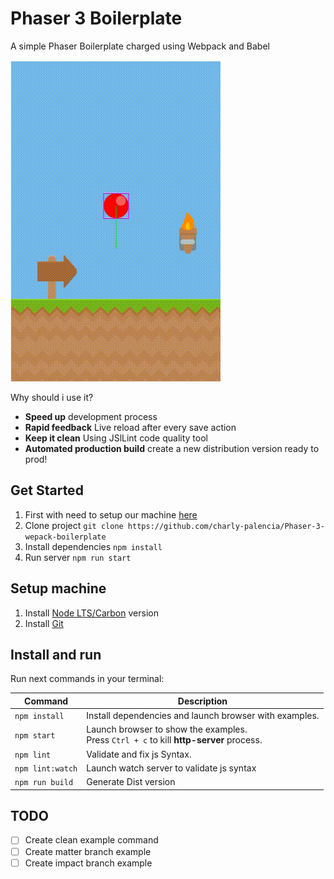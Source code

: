 # Phaser 3 Boilerplate
A simple Phaser Boilerplate charged using Webpack and Babel

![](docs/game.gif)

Why should i use it?

* **Speed up** development process
* **Rapid feedback** Live reload after every save action
* **Keep it clean** Using JSlLint code quality tool
* **Automated production build** create a new distribution version ready to prod!

## Get Started
1. First with need to setup our machine [here](#initial-machine-setup)
2. Clone project
`git clone https://github.com/charly-palencia/Phaser-3-wepack-boilerplate`
3. Install dependencies
`npm install`
4. Run server
`npm run start`

## Setup machine
1. Install [Node LTS/Carbon](https://nodejs.org/es/) version
2. Install [Git](https://git-scm.com/)

## Install and run
Run next commands in your terminal:

| Command | Description |
|---------|-------------|
| `npm install` | Install dependencies and launch browser with examples.|
| `npm start` | Launch browser to show the examples. <br> Press `Ctrl + c` to kill **http-server** process. |
| `npm lint` | Validate and fix js Syntax. |
| `npm lint:watch` | Launch watch server to validate js syntax |
| `npm run build` | Generate Dist version |

## TODO

- [ ] Create clean example command
- [ ] Create matter branch example
- [ ] Create impact branch example
